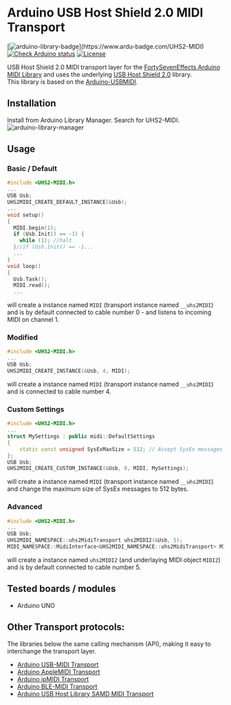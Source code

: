 # Arduino USB Host Shield 2.0 MIDI Transport
[![arduino-library-badge](https://www.ardu-badge.com/badge/UHS2-MIDI.svg?)](https://www.ardu-badge.com/UHS2-MIDI)
[![Check Arduino status](https://github.com/YuuichiAkagawa/Arduino-UHS2MIDI/actions/workflows/check-arduino.yml/badge.svg)](https://github.com/YuuichiAkagawa/Arduino-UHS2MIDI/actions/workflows/check-arduino.yml")
[![License](https://img.shields.io/github/license/YuuichiAkagawa/Arduino-UHS2MIDI.svg?maxAge=3600)](LICENSE)

USB Host Shield 2.0  MIDI transport layer for the [FortySevenEffects Arduino MIDI Library](https://github.com/FortySevenEffects/arduino_midi_library) and uses the underlying [USB Host Shield 2.0](https://github.com/felis/USB_Host_Shield_2.0) library.  
This library is based on the [Arduino-USBMIDI](https://github.com/lathoub/Arduino-USBMIDI).

## Installation
Install from Arduino Library Manager. Search for UHS2-MIDI.
![arduino-library-manager](https://user-images.githubusercontent.com/926923/117981071-92c41d80-b36f-11eb-9cd1-30423f708880.png)

## Usage
### Basic / Default
```cpp
#include <UHS2-MIDI.h>
...
USB Usb;
UHS2MIDI_CREATE_DEFAULT_INSTANCE(&Usb);
...
void setup()
{
  MIDI.begin(1);
  if (Usb.Init() == -1) {
    while (1); //halt
  }//if (Usb.Init() == -1...
  ...
}
void loop()
{
  Usb.Task();
  MIDI.read();
  ...
```
will create a instance named `MIDI` (transport instance named `__uhs2MIDI`) and is by default connected to cable number 0 - and listens to incoming MIDI on channel 1.

### Modified
```cpp
#include <UHS2-MIDI.h>
...
USB Usb;
UHS2MIDI_CREATE_INSTANCE(&Usb, 4, MIDI);
```
will create a instance named `MIDI` (transport instance named `__uhs2MIDI`) and is connected to cable number 4.

### Custom Settings
```cpp
#include <UHS2-MIDI.h>
...
struct MySettings : public midi::DefaultSettings
{
    static const unsigned SysExMaxSize = 512; // Accept SysEx messages up to 512 bytes long.
};
USB Usb;
UHS2MIDI_CREATE_CUSTOM_INSTANCE(&Usb, 0, MIDI, MySettings);
```
will create a instance named `MIDI` (transport instance named `__uhs2MIDI`) and change the maximum size of SysEx messages to 512 bytes.
### Advanced
```cpp
#include <UHS2-MIDI.h>
...
USB Usb;
UHS2MIDI_NAMESPACE::uhs2MidiTransport uhs2MIDI2(&Usb, 5);
MIDI_NAMESPACE::MidiInterface<UHS2MIDI_NAMESPACE::uhs2MidiTransport> MIDI2((UHS2MIDI_NAMESPACE::uhs2MidiTransport&)uhs2MIDI2);
```
will create a instance named `uhs2MIDI2` (and underlaying MIDI object `MIDI2`) and is by default connected to cable number 5.

## Tested boards / modules
- Arduino UNO

## Other Transport protocols:
The libraries below  the same calling mechanism (API), making it easy to interchange the transport layer.
- [Arduino USB-MIDI  Transport](https://github.com/lathoub/USB-MIDI)
- [Arduino AppleMIDI Transport](https://github.com/lathoub/Arduino-AppleMIDI-Library)
- [Arduino ipMIDI  Transport](https://github.com/lathoub/Arduino-ipMIDI)
- [Arduino BLE-MIDI  Transport](https://github.com/lathoub/Arduino-BLE-MIDI)
- [Arduino USB Host Library SAMD MIDI Transport](https://github.com/YuuichiAkagawa/Arduino-USBHSAMD-MIDI)
